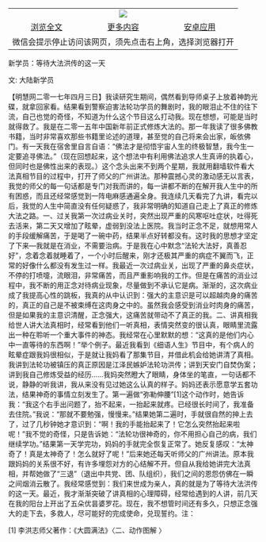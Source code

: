 

<table>
  <tr>
    <td align="center" colspan="3">
      <a href="https://github.com/ogate/ogate/blob/master/README.md"><img src="https://cloud.githubusercontent.com/assets/11880933/13434984/f430fae2-e012-11e5-814f-c2df1e82b247.jpg"/></a>
    </td>
  </tr>
  <tr>
    <td align="center">
      <a href="https://s3.ap-south-1.amazonaws.com/ogatem/oGate.htm?c815859&from=oNote">浏览全文</a>
    </td>
    <td align="center">
      <a href="https://s3.ap-south-1.amazonaws.com/ogatem/oGate.htm?from=oNote">更多内容</a>
    </td>
    <td align="center">
      <a href="https://raw.githubusercontent.com/ogate/up/master/ogate.apk">安卓应用</a>
    </td>
  </tr>
  <tr>
    <td align="center" colspan="3">
      微信会提示停止访问该网页，须先点击右上角，选择浏览器打开
    </td>
  </tr>
</table>    


新学员：等待大法洪传的这一天


文: 大陆新学员




【明慧网二零一七年四月三日】我读研究生期间，偶然看到导师桌子上放着神韵光碟，就拿回家看。结果看到警察迫害法轮功学员的舞剧时，我的眼泪止不住的往下流，自己也觉的奇怪，不知道为什么这个节目这么打动我。现在想想，可能是当时就得救了。我是在二零一五年中国新年前正式修炼大法的。那一年我读了很多佛教书籍，当时非常喜欢那些书籍里论述的道理，甚至觉的自己将来会出家，皈依佛门。有一天我在宿舍里自言自语：“佛法才是彻悟宇宙人生的终极智慧，我今生一定要追寻佛法。”（现在回想起来，这个想法中有利用佛法追求人生真谛的执着心，但同时也是佛性出来的表现。）这个念头出来不到两个星期，我就用翻墙软件看大法真相节目的过程中，打开了师父的广州讲法。那种震撼心灵的激动感无以言表，我觉的师父的每一句话都是专门对我而讲的，每一讲都不断的在解开我人生中的所有困惑，而且还经常感觉到一阵电麻感通遍全身。我连续几天看完了九讲，看完以后，我觉的人生中简直没有任何疑惑了，我非常明确的知道自己走上了真正的修炼大法之路。一、过关我第一次过病业关时，突然出现严重的风寒呕吐症状，吐得死去活来，第二天又增加了眩晕，虚弱到没法上医院。我当时正念不足，就想用常人的手段缓解痛苦，于是喝了一碗中药，结果半点好转都没有。这时我的思想才坚定了下来—我就是在消业，不需要治病。于是我在心中默念“法轮大法好，真善忍好”，念着念着就睡着了，一个小时后醒来，刚才还极其严重的病症不翼而飞，正常的好像什么都没有发生过一样。我最近一次过病业关，出现了严重的鼻炎症状，不停的打喷嚏，流眼泪，非常痛苦，而且严重影响我的工作。但是在痛苦的消业过程中，我不断的用正念对待病业现象，尽量做到不承认它是病。渐渐的，这次病业成了我提高心性的跳板，我真的从中认识到：强大的主意识是可以超越肉身的痛苦的，真正的自己是不被束缚在这肉身之中的。虽然我会感受到消业时肉身的痛苦，但是如果我的主意识清醒，正念强大，这痛苦就带动不了真正的我。二、讲真相我给世人讲大法真相时，经常看到他们一听真相，表情突然变的很认真，眼睛里流露出一种在聆听一个重大事件的神态。我经常在心里默默的想：“这真的是他们内心中一直等待的东西啊！”举个例子。最近我看到《细语人生》节目中，有个病人的眩晕症跟我妈很相似，于是就让我妈看了那集节目，并借此机会给她讲清了真相。我讲到法轮功被镇压的真正原因是江泽民嫉妒法轮功洪传；讲到天安门自焚伪案；讲到我自己修炼受益的经历……我妈突然瞪大了眼睛，身体坐的笔直，一句话都不说，静静的听我讲，我从来没有见过她这么认真的样子。妈妈还表示愿意学五套功法，结果神奇的事情立刻发生了。第一遍做“弥勒伸腰”[1]这个动作时，她告诉我：“我这个右手出问题了，抬不起来，一抬起来就疼。已经很长时间了，我准备去住院。”我说：“那就不要勉强，慢慢来。”结果她第二遍时，手就很自然的抻上去了，过了几秒钟她才意识到：“啊！我的手能抬起来了！它怎么突然抬起来啦呢！”我不觉的奇怪，只是告诉她：“法轮功很神奇的，你不用担心自己的病，我们继续学功。”结果第一天学完功，妈妈的手就完全恢复正常了。她反复感叹：“太神奇了！真是太神奇了！怎么就好了呢！”后来她还每天听师父的广州讲法。原本我跟妈妈的关系很不好，有许多埋怨对方的心结解不开。但自从我给她讲完大法真相，并帮她做了“三退”（退出中共党、团、队组织），我们之间的恩怨仿佛在一瞬之间烟消云散了。我经常感觉到：我们来世成为亲人，真的就是为了等待大法洪传的这一天。最近，我才渐渐突破了讲真相的心理障碍，经常给遇到的人讲，前几天在我的阳台上开出了五朵优昙婆罗花。现在，我不想管时间还有多久，只想正念强大的走下去，多救人，尽可能好的完成使命，兑现誓约。注：

[1] 李洪志师父著作：《大圆满法》〈二、动作图解 〉


